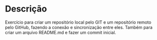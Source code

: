 # Descrição
Exercício para criar um repositório local pelo GIT e um repositório remoto pelo GitHub, fazendo a conexão e sincronização entre eles. Também para criar um arquivo README.md e fazer um commit inicial.
